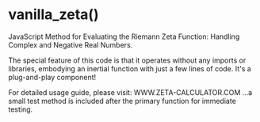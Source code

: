 # vanilla_zeta()
JavaScript Method for Evaluating the Riemann Zeta Function: Handling Complex and Negative Real Numbers.

The special feature of this code is that it operates without any imports or libraries, embodying an inertial function with just a few lines of code. It's a plug-and-play component!

For detailed usage guide, please visit: WWW.ZETA-CALCULATOR.COM ...a small test method is included after the primary function for immediate testing.
